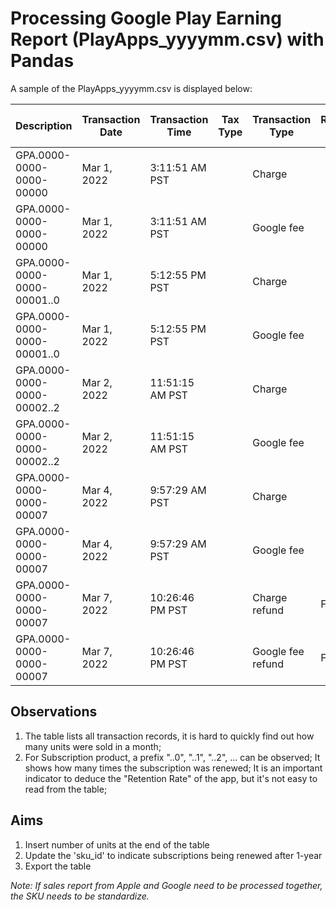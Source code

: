 # Processing Google Play Earning Report (PlayApps_yyyymm.csv) with Pandas

A sample of the PlayApps_yyyymm.csv is displayed below:

| Description | Transaction Date | Transaction Time | Tax Type | Transaction Type | Refund Type | Product Title | Product id | Product Type | Sku Id | Hardware | Buyer Country | Buyer State | Buyer Postal Code | Buyer Currency | Amount (Buyer Currency) | Currency Conversion Rate | Merchant Currency | Amount (Merchant Currency) | Base Plan ID | Offer ID |
| ----------- | ----------- | ----------- | ----------- | ----------- | ----------- | ----------- | ----------- | ----------- | ----------- | ----------- | ----------- | ----------- | ----------- | ----------- | ----------- | ----------- | ----------- | ----------- | ----------- | ----------- |
| GPA.0000-0000-0000-00000| Mar 1, 2022 | 3:11:51 AM PST |  | Charge |  | Your product title 1 | your.product.id1 | 1 | sku_id1 |  | HK | - |  | HKD | 8.00 | 1.000000 | HKD | 8.00 |  | 
| GPA.0000-0000-0000-00000 | Mar 1, 2022 | 3:11:51 AM PST |  | Google fee |  | Your product title 1| your.product.id1 | 1 | sku_id1 |  | HK | - |  | HKD | -2.4 | 1.000000 | HKD | -2.4 |  | 
| GPA.0000-0000-0000-00001..0 | Mar 1, 2022 | 5:12:55 PM PST |  | Charge |  | Your subscription product | your.subscription.product.id | 1 | subscriptionProduct.sku |  | TH |  | 00000 | THB | 38 | 0.238720 | HKD | 9.07 |  | 
| GPA.0000-0000-0000-00001..0 | Mar 1, 2022 | 5:12:55 PM PST |  | Google fee |  | Your subscription product | your.subscription.product.id | 1 | subscriptionProduct.sku |  | TH |  | 00000 | THB | -5.7 | 0.238720 | HKD | -1.36 |  | 
| GPA.0000-0000-0000-00002..2 | Mar 2, 2022 | 11:51:15 AM PST |  | Charge |  | Your subscription product | your.subscription.product.id | 1 | subscriptionProduct.sku |  | US | CA | 00000 | USD | 1 | 7.813400 | HKD | 7.813 |  | 
| GPA.0000-0000-0000-00002..2 | Mar 2, 2022 | 11:51:15 AM PST |  | Google fee |  | Your subscription product | your.subscription.product.id | 1 | subscriptionProduct.sku |  | US | CA | 00000 | USD | -0.15 | 7.813400 | HKD | -1.17 |  | 
| GPA.0000-0000-0000-00007 | Mar 4, 2022 | 9:57:29 AM PST |  | Charge |  | Your product title 2 | your.product.id2 | 1 | sku_id2 | a71x | HK | 九龍 |  | HKD | 58.00 | 1.000000 | HKD | 58.00 |  | 
| GPA.0000-0000-0000-00007 | Mar 4, 2022 | 9:57:29 AM PST |  | Google fee |  | Your product title 2 | your.product.id2 | 1 | sku_id2 | a71x | HK | 九龍 |  | HKD | -17.40 | 1.000000 | HKD | -74.40 |  | 
| GPA.0000-0000-0000-00007 | Mar 7, 2022 | 10:26:46 PM PST |  | Charge refund | Full | Your product title 2 | your.product.id2 | 1 | sku_id2 | a71x | HK | 九龍 |  | HKD | -248.00 | 1.000000 | HKD | -58.00 |  | 
| GPA.0000-0000-0000-00007 | Mar 7, 2022 | 10:26:46 PM PST |  | Google fee refund | Full | Your product title 2 | your.product.id2 | 1 | sku_id2 | a71x | HK | 九龍 |  | HKD | 74.40 | 1.000000 | HKD | 17.40 |  | 

## Observations
1. The table lists all transaction records, it is hard to quickly find out how many units were sold in a month;
2. For Subscription product, a prefix "..0", "..1", "..2", ... can be observed; It shows how many times the subscription was renewed; It is an important indicator to deduce the "Retention Rate" of the app, but it's not easy to read from the table;

## Aims
1. Insert number of units at the end of the table
2. Update the 'sku_id' to indicate subscriptions being renewed after 1-year
3. Export the table

*Note: If sales report from Apple and Google need to be processed together, the SKU needs to be standardize.*
